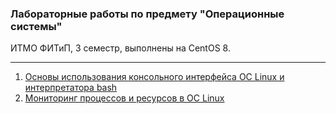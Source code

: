 ### Лабораторные работы по предмету "Операционные системы"
ИТМО ФИТиП, 3 семестр, выполнены на CentOS 8.

***

1. [Основы использования консольного интерфейса ОС Linux и интерпретатора bash](/lab1)
2. [Мониторинг процессов и ресурсов в ОС Linux](/lab2)
